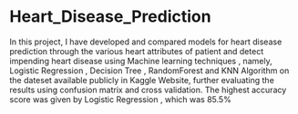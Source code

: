 # Heart_Disease_Prediction

In this project, I have developed and compared models for heart disease prediction through the various heart attributes of patient and detect impending heart
disease using Machine learning techniques , namely, Logistic Regression , Decision Tree , RandomForest and KNN Algorithm on the dateset available publicly in Kaggle Website, further evaluating the results using confusion matrix and cross validation. The highest accuracy score was given by Logistic Regression , which was 85.5%
